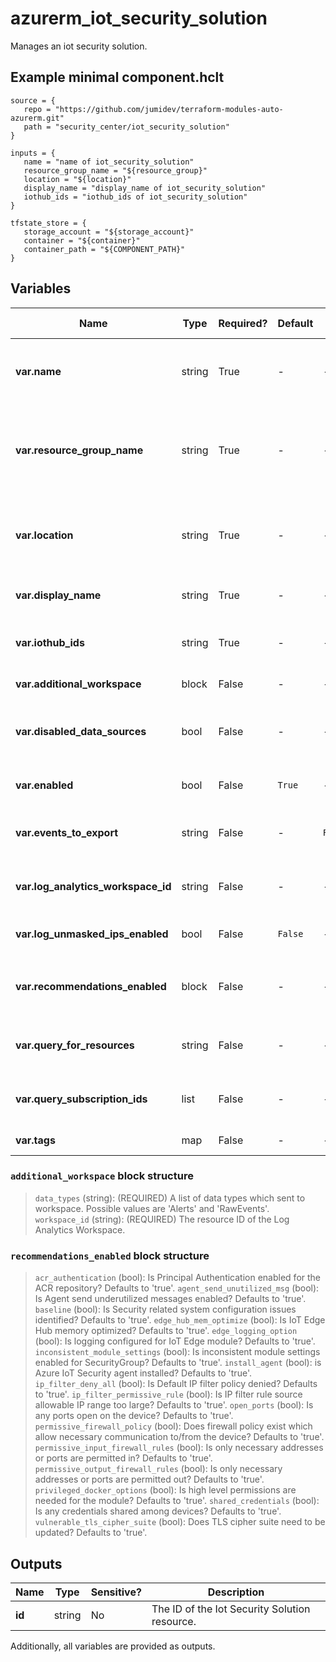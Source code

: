 # azurerm_iot_security_solution

Manages an iot security solution.

## Example minimal component.hclt

```hcl
source = {
   repo = "https://github.com/jumidev/terraform-modules-auto-azurerm.git" 
   path = "security_center/iot_security_solution" 
}

inputs = {
   name = "name of iot_security_solution" 
   resource_group_name = "${resource_group}" 
   location = "${location}" 
   display_name = "display_name of iot_security_solution" 
   iothub_ids = "iothub_ids of iot_security_solution" 
}

tfstate_store = {
   storage_account = "${storage_account}" 
   container = "${container}" 
   container_path = "${COMPONENT_PATH}" 
}

```

## Variables

| Name | Type | Required? |  Default  |  possible values |  Description |
| ---- | ---- | --------- |  ----------- | ----------- | ----------- |
| **var.name** | string | True | -  |  -  |  Specifies the name of the Iot Security Solution. Changing this forces a new resource to be created. | 
| **var.resource_group_name** | string | True | -  |  -  |  Specifies the name of the resource group in which to create the Iot Security Solution. Changing this forces a new resource to be created. | 
| **var.location** | string | True | -  |  -  |  Specifies the supported Azure location where the resource exists. Changing this forces a new resource to be created. | 
| **var.display_name** | string | True | -  |  -  |  Specifies the Display Name for this Iot Security Solution. | 
| **var.iothub_ids** | string | True | -  |  -  |  Specifies the IoT Hub resource IDs to which this Iot Security Solution is applied. | 
| **var.additional_workspace** | block | False | -  |  -  |  A `additional_workspace` block. | 
| **var.disabled_data_sources** | bool | False | -  |  -  |  A list of disabled data sources for the Iot Security Solution. Possible value is `TwinData`. | 
| **var.enabled** | bool | False | `True`  |  -  |  Is the Iot Security Solution enabled? Defaults to `true`. | 
| **var.events_to_export** | string | False | -  |  `RawEvents`  |  A list of data which is to exported to analytic workspace. Valid values include `RawEvents`. | 
| **var.log_analytics_workspace_id** | string | False | -  |  -  |  Specifies the Log Analytics Workspace ID to which the security data will be sent. | 
| **var.log_unmasked_ips_enabled** | bool | False | `False`  |  -  |  Should IP addressed be unmasked in the log? Defaults to `false`. | 
| **var.recommendations_enabled** | block | False | -  |  -  |  A `recommendations_enabled` block of options to enable or disable as defined below. | 
| **var.query_for_resources** | string | False | -  |  -  |  An Azure Resource Graph query used to set the resources monitored. | 
| **var.query_subscription_ids** | list | False | -  |  -  |  A list of subscription Ids on which the user defined resources query should be executed. | 
| **var.tags** | map | False | -  |  -  |  A mapping of tags to assign to the resource. | 

### `additional_workspace` block structure

> `data_types` (string): (REQUIRED) A list of data types which sent to workspace. Possible values are 'Alerts' and 'RawEvents'.
> `workspace_id` (string): (REQUIRED) The resource ID of the Log Analytics Workspace.

### `recommendations_enabled` block structure

> `acr_authentication` (bool): Is Principal Authentication enabled for the ACR repository? Defaults to 'true'.
> `agent_send_unutilized_msg` (bool): Is Agent send underutilized messages enabled? Defaults to 'true'.
> `baseline` (bool): Is Security related system configuration issues identified? Defaults to 'true'.
> `edge_hub_mem_optimize` (bool): Is IoT Edge Hub memory optimized? Defaults to 'true'.
> `edge_logging_option` (bool): Is logging configured for IoT Edge module? Defaults to 'true'.
> `inconsistent_module_settings` (bool): Is inconsistent module settings enabled for SecurityGroup? Defaults to 'true'.
> `install_agent` (bool): is Azure IoT Security agent installed? Defaults to 'true'.
> `ip_filter_deny_all` (bool): Is Default IP filter policy denied? Defaults to 'true'.
> `ip_filter_permissive_rule` (bool): Is IP filter rule source allowable IP range too large? Defaults to 'true'.
> `open_ports` (bool): Is any ports open on the device? Defaults to 'true'.
> `permissive_firewall_policy` (bool): Does firewall policy exist which allow necessary communication to/from the device? Defaults to 'true'.
> `permissive_input_firewall_rules` (bool): Is only necessary addresses or ports are permitted in? Defaults to 'true'.
> `permissive_output_firewall_rules` (bool): Is only necessary addresses or ports are permitted out? Defaults to 'true'.
> `privileged_docker_options` (bool): Is high level permissions are needed for the module? Defaults to 'true'.
> `shared_credentials` (bool): Is any credentials shared among devices? Defaults to 'true'.
> `vulnerable_tls_cipher_suite` (bool): Does TLS cipher suite need to be updated? Defaults to 'true'.



## Outputs

| Name | Type | Sensitive? | Description |
| ---- | ---- | --------- | --------- |
| **id** | string | No  | The ID of the Iot Security Solution resource. | 

Additionally, all variables are provided as outputs.

